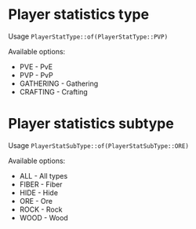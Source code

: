 # Player statistics type

Usage ```PlayerStatType::of(PlayerStatType::PVP)```

Available options:
* PVE - PvE
* PVP - PvP
* GATHERING - Gathering
* CRAFTING - Crafting
 
# Player statistics subtype
 
Usage ```PlayerStatSubType::of(PlayerStatSubType::ORE)```

Available options:
* ALL - All types
* FIBER - Fiber
* HIDE - Hide
* ORE - Ore
* ROCK - Rock
* WOOD - Wood